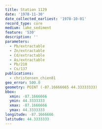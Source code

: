 ```yaml
---
title: Station 1129
date: '1978-11-30'
date_collected_earliest: '1978-10-01'
record_type: core
medium: lake_sediment
feature: '530'
description: ''
parameters:
  - Pb/extractable
  - Zn/extractable
  - Cd/extractable
  - As/extractable
  - Pb/210
  - Cs/137
publications: 
  - christensen_chien81
geo_error: 500.0
geometry: POINT (-87.16666665 44.33333333)
bbox:
  xmin: -87.1666666
  ymin: 44.3333333
  xmax: -87.1666666
  ymax: 44.3333333
longitude: -87.1666666
latitude: 44.3333333
---
```

